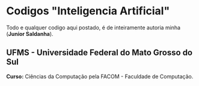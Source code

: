 # Codigos "Inteligencia Artificial"

Todo e qualquer codigo aqui postado, é de inteiramente autoria minha (**Junior Saldanha**).

## UFMS - Universidade Federal do Mato Grosso do Sul
**Curso:** Ciências da Computação pela FACOM - Faculdade de Computação.
